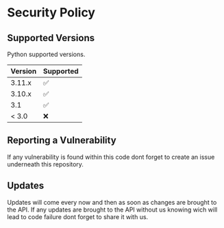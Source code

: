 # Security Policy

## Supported Versions

Python supported versions.

| Version | Supported          |
| ------- | ------------------ |
| 3.11.x   | :white_check_mark: |
| 3.10.x   | :white_check_mark: |
| 3.1   | :white_check_mark: |
| < 3.0   | :x:                |

## Reporting a Vulnerability

If any vulnerability is found within this code dont forget to create an issue underneath this repository.

## Updates

Updates will come every now and then as soon as changes are brought to the API.
If any updates are brought to the API without us knowing wich will lead to code failure dont forget to share it with us.
